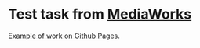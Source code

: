 # Test task from [MediaWorks](https://mworks.ru/)
[Example of work on Github Pages](https://avgvstvsi.github.io/mediaWorks/).
